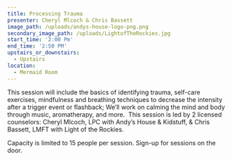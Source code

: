 ```yaml
---
title: Processing Trauma
presenter: Cheryl Mlcoch & Chris Bassett
image_path: /uploads/andys-house-logo-png.png
secondary_image_path: /uploads/LightofTheRockies.jpg
start_time: '2:00 Pm'
end_time: '2:50 PM'
upstairs_or_downstairs:
  - Upstairs
location:
  - Mermaid Room
---
```


This session will include the basics of identifying trauma, self-care exercises, mindfulness and breathing techniques to decrease the intensity after a trigger event or flashback; We’ll work on calming the mind and body through music, aromatherapy, and more. &nbsp;This session is led by 2 licensed counselors: Cheryl Mlcoch, LPC with Andy’s House & Kidstuff, & Chris Bassett, LMFT with Light of the Rockies.

Capacity is limited to 15 people per session. Sign-up for sessions on the door.&nbsp;